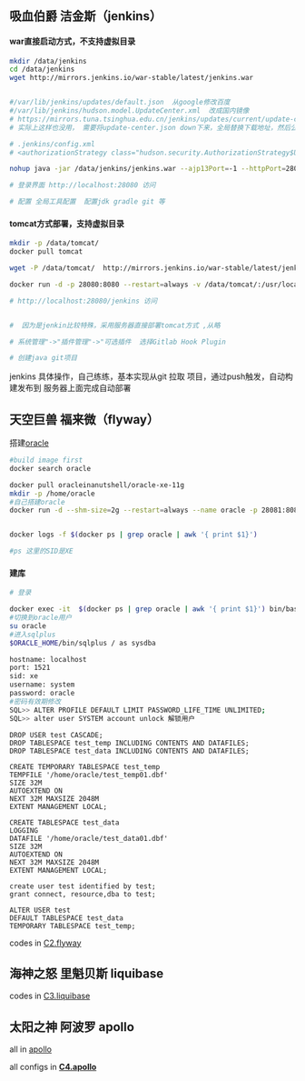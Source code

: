## 吸血伯爵 洁金斯（jenkins）

#### war直接启动方式，不支持虚拟目录

```bash
mkdir /data/jenkins
cd /data/jenkins
wget http://mirrors.jenkins.io/war-stable/latest/jenkins.war


#/var/lib/jenkins/updates/default.json  从google修改百度
#/var/lib/jenkins/hudson.model.UpdateCenter.xml  改成国内镜像   
# https://mirrors.tuna.tsinghua.edu.cn/jenkins/updates/current/update-center.json
# 实际上这样也没用， 需要将update-center.json down下来，全局替换下载地址，然后公布出去如附件update-center.json

# .jenkins/config.xml
# <authorizationStrategy class="hudson.security.AuthorizationStrategy$Unsecured"/>

nohup java -jar /data/jenkins/jenkins.war --ajp13Port=-1 --httpPort=28080 1>/data/jenkins/send.out 2>&1 &

# 登录界面 http://localhost:28080 访问

# 配置 全局工具配置  配置jdk gradle git 等
```

#### tomcat方式部署，支持虚拟目录

```bash
mkdir -p /data/tomcat/
docker pull tomcat

wget -P /data/tomcat/  http://mirrors.jenkins.io/war-stable/latest/jenkins.war 

docker run -d -p 28080:8080 --restart=always -v /data/tomcat/:/usr/local/tomcat/webapps/ --name jenkins tomcat

# http://localhost:28080/jenkins 访问


#  因为是jenkin比较特殊，采用服务器直接部署tomcat方式 ,从略

```

```bash
# 系统管理"->"插件管理"->"可选插件  选择Gitlab Hook Plugin

# 创建java git项目
```

jenkins 具体操作，自己练练，基本实现从git 拉取 项目，通过push触发，自动构建发布到 服务器上面完成自动部署



## 天空巨兽 福来微（flyway）

搭建[oracle](https://github.com/oracle/docker-images/tree/master/OracleDatabase/SingleInstance)

```bash
#build image first
docker search oracle

docker pull oracleinanutshell/oracle-xe-11g
mkdir -p /home/oracle
#自己搭建oracle
docker run -d --shm-size=2g --restart=always --name oracle -p 28081:8080 -p 1521:1521 -v /home/oracle:/home/oracle oracleinanutshell/oracle-xe-11g 


docker logs -f $(docker ps | grep oracle | awk '{ print $1}')

#ps 这里的SID是XE

```

#### 建库

```bash
# 登录

docker exec -it  $(docker ps | grep oracle | awk '{ print $1}') bin/bash
#切换到oracle用户
su oracle 
#进入sqlplus
$ORACLE_HOME/bin/sqlplus / as sysdba 

hostname: localhost
port: 1521
sid: xe
username: system
password: oracle
#密码有效期修改
SQL>> ALTER PROFILE DEFAULT LIMIT PASSWORD_LIFE_TIME UNLIMITED; 
SQL>> alter user SYSTEM account unlock 解锁用户

```

```plsql
DROP USER test CASCADE;
DROP TABLESPACE test_temp INCLUDING CONTENTS AND DATAFILES;
DROP TABLESPACE test_data INCLUDING CONTENTS AND DATAFILES;

CREATE TEMPORARY TABLESPACE test_temp
TEMPFILE '/home/oracle/test_temp01.dbf'
SIZE 32M
AUTOEXTEND ON
NEXT 32M MAXSIZE 2048M
EXTENT MANAGEMENT LOCAL;

CREATE TABLESPACE test_data
LOGGING
DATAFILE '/home/oracle/test_data01.dbf'
SIZE 32M
AUTOEXTEND ON
NEXT 32M MAXSIZE 2048M
EXTENT MANAGEMENT LOCAL;

create user test identified by test; 
grant connect, resource,dba to test;

ALTER USER test
DEFAULT TABLESPACE test_data
TEMPORARY TABLESPACE test_temp;
```

codes in [C2.flyway](https://github.com/hyd-raiders/C2.flyway)



## 海神之怒 里魁贝斯 liquibase

codes in [C3.liquibase](https://github.com/hyd-raiders/C3.liquibase)





## 太阳之神 阿波罗 apollo

all in [apollo](https://github.com/ctripcorp/apollo)

all configs in  [**C4.apollo**](https://github.com/hyd-raiders/C4.apollo)

